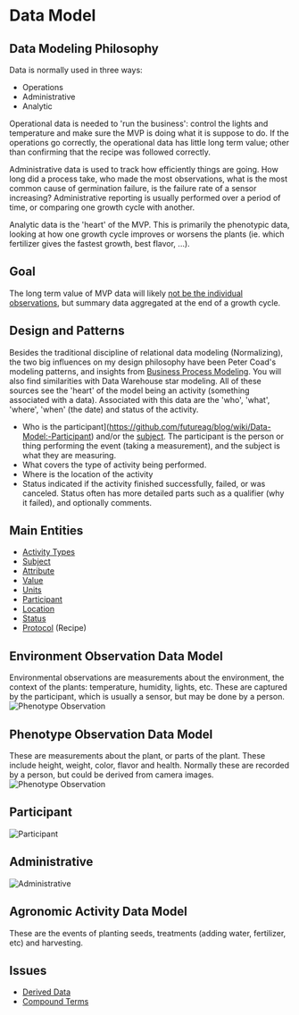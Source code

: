 # Data Model

## Data Modeling Philosophy
Data is normally used in three ways:
* Operations
* Administrative
* Analytic

Operational data is needed to 'run the business': control the lights and temperature and make sure the MVP is doing what it is suppose to do.  If the operations go correctly, the operational data has little long term value; other than confirming that the recipe was followed correctly.

Administrative data is used to track how efficiently things are going.  How long did a process take, who made the most observations, what is the most common cause of germination failure, is the failure rate of a sensor increasing?  Administrative reporting is usually performed over a period of time, or comparing one growth cycle with another.

Analytic data is the 'heart' of the MVP.  This is primarily the phenotypic data, looking at how one growth cycle improves or worsens the plants (ie. which fertilizer gives the fastest growth, best flavor, ...).

## Goal
The long term value of MVP data will likely [not be the individual observations](https://github.com/futureag/blog/wiki/Data-Model:-Goal), but summary data aggregated at the end of a growth cycle.

## Design and Patterns
Besides the traditional discipline of relational data modeling (Normalizing), the two big influences on my design philosophy have been Peter Coad's modeling patterns, and insights from [Business Process Modeling](https://github.com/futureag/blog/wiki/Business-Process-Modeling).  You will also find similarities with Data Warehouse star modeling.  All of these sources see the 'heart' of the model being an activity (something associated with a data).  Associated with this data are the 'who', 'what', 'where', 'when' (the date) and status of the activity.
* Who is the participant](https://github.com/futureag/blog/wiki/Data-Model:-Participant) and/or the [subject](https://github.com/futureag/blog/wiki/Data-Model:-Subject).  The participant is the person or thing performing the event (taking a measurement), and the subject is what they are measuring.
* What covers the type of activity being performed.
* Where is the location of the activity
* Status indicated if the activity finished successfully, failed, or was canceled.  Status often has more detailed parts such as a qualifier (why it failed), and optionally comments.

## Main Entities
* [Activity Types](https://github.com/futureag/blog/wiki/Data-Model:-Activity-Type)
* [Subject](https://github.com/futureag/blog/wiki/Data-Model:-Subject)
* [Attribute](https://github.com/futureag/blog/wiki/Data-Model:-Attribute)
* [Value](https://github.com/futureag/blog/wiki/Data-Model:-Value)
* [Units](https://github.com/futureag/blog/wiki/Data-Model:-Attribute-Value)
* [Participant](https://github.com/futureag/blog/wiki/Data-Model:-Participant)
* [Location](https://github.com/futureag/blog/wiki/Data-Model:-Location)
* [Status](https://github.com/futureag/blog/wiki/Data-Model:-Status)
* [Protocol](https://github.com/futureag/blog/wiki/Data-Model:-Protocol) (Recipe)

## Environment Observation Data Model
Environmental observations are measurements about the environment, the context of the plants: temperature, humidity, lights, etc.  These are captured by the participant, which is usually a sensor, but may be done by a person.
![Phenotype Observation](https://github.com/futureag/blog/blob/master/static/images/Environment_Observation.png)
## Phenotype Observation Data Model
These are measurements about the plant, or parts of the plant.  These include height, weight, color, flavor and health.   Normally these are recorded by a person, but could be derived from camera images.
![Phenotype Observation](https://github.com/futureag/blog/blob/master/static/images/Phenotype_Observation.png)

## Participant
![Participant](https://github.com/futureag/blog/blob/master/static/images/Participant.png)
## Administrative
![Administrative](https://github.com/futureag/blog/blob/master/static/images/Admin.png)

## Agronomic Activity Data Model
These are the events of planting seeds, treatments (adding water, fertilizer, etc) and harvesting.

## Issues
* [Derived Data](https://github.com/futureag/blog/wiki/Data-Model:-Derived-Data)
* [Compound Terms](https://github.com/futureag/blog/wiki/Data-Model:-Compound-Terms)